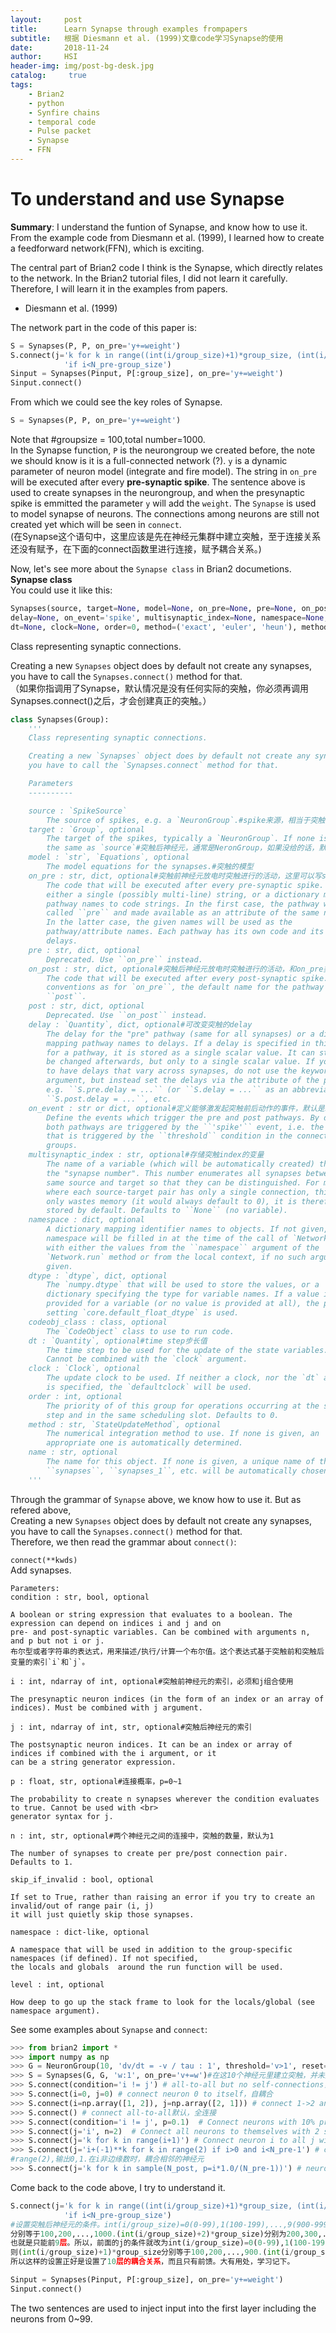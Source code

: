 ```yaml
---
layout:     post
title:      Learn Synapse through examples frompapers
subtitle:   根据 Diesmann et al. (1999)文章code学习Synapse的使用
date:       2018-11-24
author:     HSI
header-img: img/post-bg-desk.jpg
catalog: 	 true
tags:
    - Brian2
    - python
    - Synfire chains
    - temporal code 
    - Pulse packet
    - Synapse
    - FFN
---
```

To understand and use Synapse
===
**Summary**: I understand the funtion of Synapse, and know how to use it. From the example code from Diesmann et al. (1999), I learned how to 
create a feedforward network(FFN), which is exciting.

The central part of Brian2 code I think is the Synapse, which directly relates to the network.
In the Brian2 tutorial files, I did not learn it carefully. Therefore, I will learn it in the examples from papers. 

* Diesmann et al. (1999)<br>

The network part in the code of this paper is:<br>
```py
S = Synapses(P, P, on_pre='y+=weight')
S.connect(j='k for k in range((int(i/group_size)+1)*group_size, (int(i/group_size)+2)*group_size) '
            'if i<N_pre-group_size')
Sinput = Synapses(Pinput, P[:group_size], on_pre='y+=weight')
Sinput.connect()
```
From which we could see the key roles of Synapse.
```py
S = Synapses(P, P, on_pre='y+=weight')
```
Note that #groupsize = 100,total number=1000.<br>
In the Synapse function, `P` is the neurongroup we created before, the note we should know is it is a full-connected network (?). `y` is 
a dynamic parameter of neuron model (integrate and fire model). The string in `on_pre` will be executed after every **pre-synaptic spike**.
The sentence above is used to create synapses in the neurongroup, and when the presynaptic spike is emmitted the parameter `y` will add the `weight`.
The `Synapse` is used to model synapse of neurons. The connections among neurons are still not created yet which will be seen in `connect`.<br>
(在Synapse这个语句中，这里应该是先在神经元集群中建立突触，至于连接关系还没有赋予，在下面的connect函数里进行连接，赋予耦合关系。)

Now, let's see more about the `Synapse class` in Brian2 documetions.<br>
**Synapse class**<br>
You could use it like this:
```py
Synapses(source, target=None, model=None, on_pre=None, pre=None, on_post=None, post=None, connect=None, 
delay=None, on_event='spike', multisynaptic_index=None, namespace=None, dtype=None, codeobj_class=None, 
dt=None, clock=None, order=0, method=('exact', 'euler', 'heun'), method_options=None, name='synapses*')
```
Class representing synaptic connections.

Creating a new `Synapses` object does by default not create any synapses, you have to call the `Synapses.connect()` method for that.<br>
（如果你指调用了Synapse，默认情况是没有任何实际的突触，你必须再调用Synapses.connect()之后，才会创建真正的突触。）<br>
```py
class Synapses(Group):
    '''
    Class representing synaptic connections.

    Creating a new `Synapses` object does by default not create any synapses,
    you have to call the `Synapses.connect` method for that.

    Parameters
    ----------

    source : `SpikeSource`
        The source of spikes, e.g. a `NeuronGroup`.#spike来源，相当于突触前神经元
    target : `Group`, optional
        The target of the spikes, typically a `NeuronGroup`. If none is given,
        the same as `source`#突触后神经元，通常是NeronGroup，如果没给的话，默认是source
    model : `str`, `Equations`, optional
        The model equations for the synapses.#突触的模型
    on_pre : str, dict, optional#突触前神经元放电时突触进行的活动，这里可以写string（单一），也可以是dictionary（多路映射）
        The code that will be executed after every pre-synaptic spike. Can be
        either a single (possibly multi-line) string, or a dictionary mapping
        pathway names to code strings. In the first case, the pathway will be
        called ``pre`` and made available as an attribute of the same name.
        In the latter case, the given names will be used as the
        pathway/attribute names. Each pathway has its own code and its own
        delays.
    pre : str, dict, optional
        Deprecated. Use ``on_pre`` instead.
    on_post : str, dict, optional#突触后神经元放电时突触进行的活动，和on_pre类似
        The code that will be executed after every post-synaptic spike. Same
        conventions as for `on_pre``, the default name for the pathway is
        ``post``.
    post : str, dict, optional
        Deprecated. Use ``on_post`` instead.
    delay : `Quantity`, dict, optional#可改变突触的delay 
        The delay for the "pre" pathway (same for all synapses) or a dictionary
        mapping pathway names to delays. If a delay is specified in this way
        for a pathway, it is stored as a single scalar value. It can still
        be changed afterwards, but only to a single scalar value. If you want
        to have delays that vary across synapses, do not use the keyword
        argument, but instead set the delays via the attribute of the pathway,
        e.g. ``S.pre.delay = ...`` (or ``S.delay = ...`` as an abbreviation),
        ``S.post.delay = ...``, etc.
    on_event : str or dict, optional#定义能够激发起突触前后动作的事件，默认是spike，也可以写成threshold
        Define the events which trigger the pre and post pathways. By default,
        both pathways are triggered by the ``'spike'`` event, i.e. the event
        that is triggered by the ``threshold`` condition in the connected
        groups.
    multisynaptic_index : str, optional#存储突触index的变量
        The name of a variable (which will be automatically created) that stores
        the "synapse number". This number enumerates all synapses between the
        same source and target so that they can be distinguished. For models
        where each source-target pair has only a single connection, this number
        only wastes memory (it would always default to 0), it is therefore not
        stored by default. Defaults to ``None`` (no variable).
    namespace : dict, optional
        A dictionary mapping identifier names to objects. If not given, the
        namespace will be filled in at the time of the call of `Network.run`,
        with either the values from the ``namespace`` argument of the
        `Network.run` method or from the local context, if no such argument is
        given.
    dtype : `dtype`, dict, optional
        The `numpy.dtype` that will be used to store the values, or a
        dictionary specifying the type for variable names. If a value is not
        provided for a variable (or no value is provided at all), the preference
        setting `core.default_float_dtype` is used.
    codeobj_class : class, optional
        The `CodeObject` class to use to run code.
    dt : `Quantity`, optional#time step步长值
        The time step to be used for the update of the state variables.
        Cannot be combined with the `clock` argument.
    clock : `Clock`, optional
        The update clock to be used. If neither a clock, nor the `dt` argument
        is specified, the `defaultclock` will be used.
    order : int, optional
        The priority of of this group for operations occurring at the same time
        step and in the same scheduling slot. Defaults to 0.
    method : str, `StateUpdateMethod`, optional
        The numerical integration method to use. If none is given, an
        appropriate one is automatically determined.
    name : str, optional
        The name for this object. If none is given, a unique name of the form
        ``synapses``, ``synapses_1``, etc. will be automatically chosen.
    '''
```
Through the grammar of `Synapse` above, we know how to use it. But as refered above, <br>
Creating a new `Synapses` object does by default not create any synapses, you have to call the `Synapses.connect()` method for that.<br>
Therefore, we then read the grammar about `connect()`:

`connect(**kwds)`<br>
Add synapses.<br>
```
Parameters:	
condition : str, bool, optional

A boolean or string expression that evaluates to a boolean. The expression can depend on indices i and j and on
pre- and post-synaptic variables. Can be combined with arguments n, and p but not i or j.
布尔型或者字符串的表达式，用来描述/执行/计算一个布尔值。这个表达式基于突触前和突触后变量的索引`i`和`j`。

i : int, ndarray of int, optional#突触前神经元的索引，必须和j组合使用

The presynaptic neuron indices (in the form of an index or an array of indices). Must be combined with j argument.

j : int, ndarray of int, str, optional#突触后神经元的索引

The postsynaptic neuron indices. It can be an index or array of indices if combined with the i argument, or it
can be a string generator expression.

p : float, str, optional#连接概率，p=0~1

The probability to create n synapses wherever the condition evaluates to true. Cannot be used with <br>
generator syntax for j.

n : int, str, optional#两个神经元之间的连接中，突触的数量，默认为1

The number of synapses to create per pre/post connection pair. Defaults to 1.

skip_if_invalid : bool, optional

If set to True, rather than raising an error if you try to create an invalid/out of range pair (i, j) 
it will just quietly skip those synapses.

namespace : dict-like, optional

A namespace that will be used in addition to the group-specific namespaces (if defined). If not specified, 
the locals and globals  around the run function will be used.

level : int, optional

How deep to go up the stack frame to look for the locals/global (see namespace argument).
```
See some examples about `Synapse` and `connect`:
```py
>>> from brian2 import *
>>> import numpy as np
>>> G = NeuronGroup(10, 'dv/dt = -v / tau : 1', threshold='v>1', reset='v=0')#创建10个神经元
>>> S = Synapses(G, G, 'w:1', on_pre='v+=w')#在这10个神经元里建立突触，并未连接
>>> S.connect(condition='i != j') # all-to-all but no self-connections，全连接，除了自耦合
>>> S.connect(i=0, j=0) # connect neuron 0 to itself，自耦合
>>> S.connect(i=np.array([1, 2]), j=np.array([2, 1])) # connect 1->2 and 2->1
>>> S.connect() # connect all-to-all默认，全连接
>>> S.connect(condition='i != j', p=0.1)  # Connect neurons with 10% probability, exclude self-connections，0.1的概率耦合，排除自耦合
>>> S.connect(j='i', n=2)  # Connect all neurons to themselves with 2 synapses，每个神经元都与自己耦合，并且突触数量有2个
>>> S.connect(j='k for k in range(i+1)') # Connect neuron i to all j with 0<=j<=i，突触前神经元一定要比突触后神经元的索引大=
>>> S.connect(j='i+(-1)**k for k in range(2) if i>0 and i<N_pre-1') # connect neuron i to its neighbours if it has both neighbours
#range(2),输出0,1.在i非边缘数时，耦合相邻的神经元
>>> S.connect(j='k for k in sample(N_post, p=i*1.0/(N_pre-1))') # neuron i connects to j with probability i/(N-1)
```
Come back to the code above, I try to understand it.
```py
S.connect(j='k for k in range((int(i/group_size)+1)*group_size, (int(i/group_size)+2)*group_size) '
            'if i<N_pre-group_size')
#设置突触后神经元的条件。int(i/group_size)=0(0-99),1(100-199),...,9(900-999).则(int(i/group_size)+1)*group_size
分别等于100,200,...,1000.(int(i/group_size)+2)*group_size)分别为200,300,...,1100.而突触前神经元 i 要符合i<1000-100=900,
也就是只能前9层。所以，前面的j的条件就改为int(i/group_size)=0(0-99),1(100-199),...,8(800-899).
则(int(i/group_size)+1)*group_size分别等于100,200,...,900.(int(i/group_size)+2)*group_size)分别为200,300,...,1000.
所以这样的设置正好是设置了10层的耦合关系，而且只有前馈。大有用处，学习记下。
```
```py
Sinput = Synapses(Pinput, P[:group_size], on_pre='y+=weight')
Sinput.connect()
```
The two sentences are used to inject input into the first layer including the neurons from 0~99.


